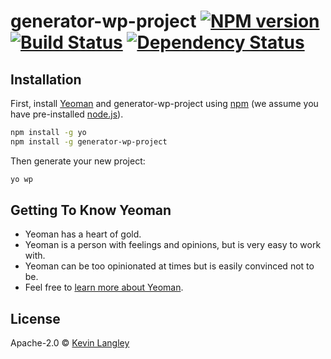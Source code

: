 # generator-wp-project [![NPM version][npm-image]][npm-url] [![Build Status][travis-image]][travis-url] [![Dependency Status][daviddm-image]][daviddm-url]
> 

## Installation

First, install [Yeoman](http://yeoman.io) and generator-wp-project using [npm](https://www.npmjs.com/) (we assume you have pre-installed [node.js](https://nodejs.org/)).

```bash
npm install -g yo
npm install -g generator-wp-project
```

Then generate your new project:

```bash
yo wp
```

## Getting To Know Yeoman

 * Yeoman has a heart of gold.
 * Yeoman is a person with feelings and opinions, but is very easy to work with.
 * Yeoman can be too opinionated at times but is easily convinced not to be.
 * Feel free to [learn more about Yeoman](http://yeoman.io/).

## License

Apache-2.0 © [Kevin Langley]()


[npm-image]: https://badge.fury.io/js/generator-wp-project.svg
[npm-url]: https://npmjs.org/package/generator-wp-project
[travis-image]: https://travis-ci.org/functionlabs/generator-wp-project.svg?branch=master
[travis-url]: https://travis-ci.org/functionlabs/generator-wp-project
[daviddm-image]: https://david-dm.org/functionlabs/generator-wp-project.svg?theme=shields.io
[daviddm-url]: https://david-dm.org/functionlabs/generator-wp-project
